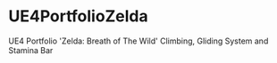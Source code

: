 # UE4PortfolioZelda
UE4 Portfolio 'Zelda: Breath of The Wild' Climbing, Gliding System and Stamina Bar
